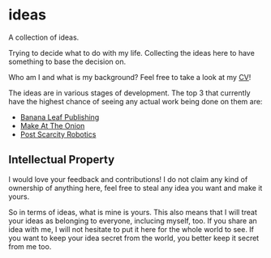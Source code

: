 # ideas
A collection of ideas.

Trying to decide what to do with my life. Collecting the ideas here to have something to base the decision on.

Who am I and what is my background? Feel free to take a look at my [CV](https://docs.google.com/document/d/1LH4D9xRFnPktjyZraACYNeUw9q7Ja0BXg5E8PX0Whus/edit?usp=sharing)!

The ideas are in various stages of development. The top 3 that currently have the highest chance of seeing any actual work
being done on them are:

- [Banana Leaf Publishing](https://github.com/limikael/ideas/blob/master/BananaLeafPublishing.md)
- [Make At The Onion](https://github.com/limikael/ideas/blob/master/MakeAtTheOnion.md)
- [Post Scarcity Robotics](https://github.com/limikael/ideas/blob/master/PostScarcityRobotics.md)

## Intellectual Property
I would love your feedback and contributions! I do not claim any kind of ownership of anything here, 
feel free to steal any idea you want and make it yours.

So in terms of ideas, what is mine is yours. This also means that I will treat your ideas as belonging to everyone, inclucing myself, too. If you share an idea with me, I will not hesitate to put it here for the whole world to see. If you want to keep your idea secret from the world, you better keep it secret from me too.


